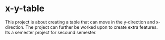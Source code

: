 # x-y-table
This project is about creating a table that can move in the y-direction and x-direction. The project can further be worked upon to create extra features.
Its a semester project for secound semester. 
